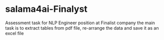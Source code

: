 # salama4ai-Finalyst
Assessment task for NLP Engineer position at Finalist company
the main task is to extract tables from pdf file, re-arrange the data and save it as an excel file

